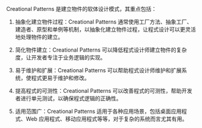 

Creational Patterns 是建立物件的软体设计模式，其重点包括：

1. 抽象化建立物件过程：Creational Patterns 通常使用工厂方法、抽象工厂、建造者、原型和单例等机制，以抽象化建立物件过程，让程式设计可以更灵活地处理物件的建立。

2. 简化物件建立：Creational Patterns 可以降低程式设计师建立物件的复杂度，让开发者专注于业务逻辑的实现。

3. 易于维护和扩展：Creational Patterns 可以帮助程式设计师维护和扩展系统，使程式更易于维护和修改。

4. 提高程式的可测性：Creational Patterns 可以改善程式的可测性，帮助开发者进行单元测试，以确保程式逻辑的正确性。

5. 适用范围广：Creational Patterns 适用于各种应用场景，包括桌面应用程式、Web 应用程式、移动应用程式等等，对于复杂的系统而言尤其有用。